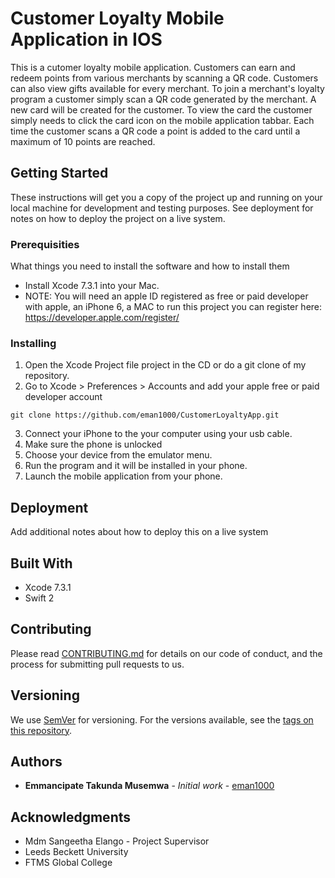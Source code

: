 # Customer Loyalty Mobile Application in IOS

This is a cutomer loyalty mobile application. Customers can earn and redeem points from various merchants by scanning a QR code. Customers can also view gifts available for every merchant. To join  a merchant's loyalty program a customer simply scan a QR code generated by the merchant. A new card will be created for the customer. To view the card the customer simply needs to click the card icon on the mobile application tabbar. Each time the customer scans a QR code a point is added to the card until a maximum of 10 points are reached. 

## Getting Started

These instructions will get you a copy of the project up and running on your local machine for development and testing purposes. See deployment for notes on how to deploy the project on a live system.

### Prerequisities

What things you need to install the software and how to install them

* Install Xcode 7.3.1 into your Mac.
* NOTE: You will need an apple ID registered as free or paid developer with apple, an iPhone 6, a MAC to run this project you can register here: https://developer.apple.com/register/ 



### Installing

1) Open the Xcode Project file project in the CD or do a git clone of my repository.
2) Go to Xcode > Preferences > Accounts and add your apple free or paid developer account



```
git clone https://github.com/eman1000/CustomerLoyaltyApp.git
```

3)  Connect your iPhone to the your computer using your usb cable.
4) Make sure the phone is unlocked
5) Choose your device from the emulator menu.
6) Run the program and it will be installed in your phone.
7) Launch the mobile application from your phone.



## Deployment

Add additional notes about how to deploy this on a live system

## Built With

* Xcode 7.3.1 
* Swift 2

## Contributing

Please read [CONTRIBUTING.md](CONTRIBUTING.md) for details on our code of conduct, and the process for submitting pull requests to us.

## Versioning

We use [SemVer](http://semver.org/) for versioning. For the versions available, see the [tags on this repository](https://github.com/your/project/tags). 

## Authors

* **Emmancipate Takunda Musemwa** - *Initial work* - [eman1000](https://github.com/eman1000)


## Acknowledgments

* Mdm Sangeetha Elango - Project Supervisor 
* Leeds Beckett University
* FTMS Global College

